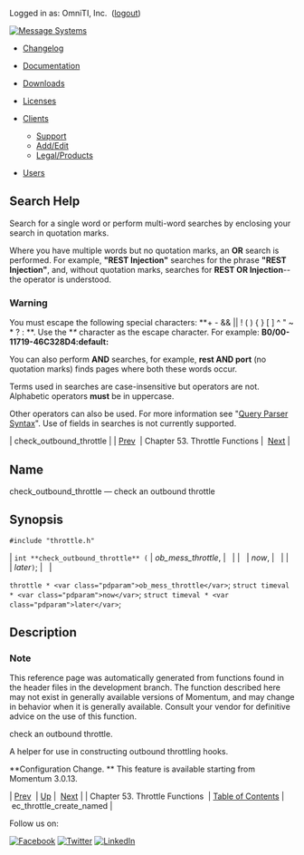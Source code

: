 Logged in as: OmniTI, Inc.  ([logout](https://support.messagesystems.com/logout.php))

[![Message Systems](https://support.messagesystems.com/images/ms-white205.png)](https://support.messagesystems.com/start.php) 

*   [Changelog](https://support.messagesystems.com/start.php?show=changelog)
*   [Documentation](https://support.messagesystems.com/docs/)
*   [Downloads](https://support.messagesystems.com/start.php)

*   [Licenses](https://support.messagesystems.com/license_summary.php)
*   <a href="">Clients</a>
    *   [Support](https://support.messagesystems.com/cs.php)
    *   [Add/Edit](https://support.messagesystems.com/edit_client.php)
    *   [Legal/Products](https://support.messagesystems.com/edit_products.php)
*   [Users](https://support.messagesystems.com/edit_customer.php)

## Search Help

Search for a single word or perform multi-word searches by enclosing your search in quotation marks.

Where you have multiple words but no quotation marks, an **OR** search is performed. For example, **"REST Injection"** searches for the phrase **"REST Injection"**, and, without quotation marks, searches for **REST OR Injection**--the operator is understood.

### Warning

You must escape the following special characters: **+ - && || ! ( ) { } [ ] ^ " ~ * ? : \**. Use the **\** character as the escape character. For example: **B0/00-11719-46C328D4\:default\:**

You can also perform **AND** searches, for example, **rest AND port** (no quotation marks) finds pages where both these words occur.

Terms used in searches are case-insensitive but operators are not. Alphabetic operators **must** be in uppercase.

Other operators can also be used. For more information see "[Query Parser Syntax](https://lucene.apache.org/core/old_versioned_docs/versions/3_0_0/queryparsersyntax.html)". Use of fields in searches is not currently supported.

| check_outbound_throttle |
| [Prev](throttle.php)  | Chapter 53. Throttle Functions |  [Next](apis.ec_throttle_create_named.php) |

<a name="apis.check_outbound_throttle"></a>
## Name

check_outbound_throttle — check an outbound throttle

## Synopsis

`#include "throttle.h"`

| `int **check_outbound_throttle** (` | <var class="pdparam">ob_mess_throttle</var>, |   |
|   | <var class="pdparam">now</var>, |   |
|   | <var class="pdparam">later</var>`)`; |   |

`throttle * <var class="pdparam">ob_mess_throttle</var>`;
`struct timeval * <var class="pdparam">now</var>`;
`struct timeval * <var class="pdparam">later</var>`;<a name="idp35959968"></a>
## Description

### Note

This reference page was automatically generated from functions found in the header files in the development branch. The function described here may not exist in generally available versions of Momentum, and may change in behavior when it is generally available. Consult your vendor for definitive advice on the use of this function.

check an outbound throttle.

A helper for use in constructing outbound throttling hooks.

**Configuration Change. ** This feature is available starting from Momentum 3.0.13.

| [Prev](throttle.php)  | [Up](throttle.php) |  [Next](apis.ec_throttle_create_named.php) |
| Chapter 53. Throttle Functions  | [Table of Contents](index.php) |  ec_throttle_create_named |

Follow us on:

[![Facebook](https://support.messagesystems.com/images/icon-facebook.png)](http://www.facebook.com/messagesystems) [![Twitter](https://support.messagesystems.com/images/icon-twitter.png)](http://twitter.com/#!/MessageSystems) [![LinkedIn](https://support.messagesystems.com/images/icon-linkedin.png)](http://www.linkedin.com/company/message-systems)